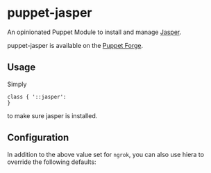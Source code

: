 # puppet-jasper

An opinionated Puppet Module to install and manage
[Jasper](https://jasperproject.github.io/).

puppet-jasper is available on the
[Puppet Forge](https://forge.puppetlabs.com/thekevjames/jasper).

## Usage

Simply

```puppet
class { '::jasper':
}
```

to make sure jasper is installed.

## Configuration

In addition to the above value set for `ngrok`, you can also use
hiera to override the following defaults:

```yaml
```
